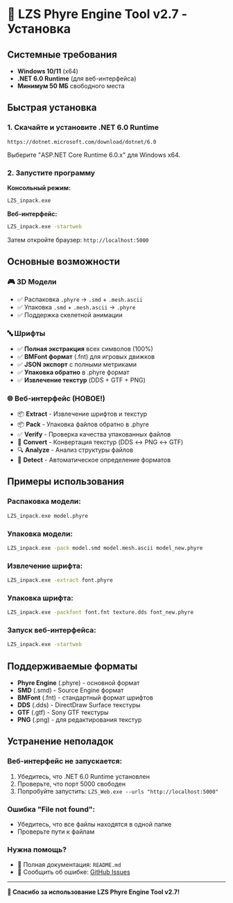 # 🚀 LZS Phyre Engine Tool v2.7 - Установка

## Системные требования

- **Windows 10/11** (x64)
- **.NET 6.0 Runtime** (для веб-интерфейса)
- **Минимум 50 МБ** свободного места

## Быстрая установка

### 1. Скачайте и установите .NET 6.0 Runtime
```
https://dotnet.microsoft.com/download/dotnet/6.0
```
Выберите "ASP.NET Core Runtime 6.0.x" для Windows x64.

### 2. Запустите программу

**Консольный режим:**
```cmd
LZS_inpack.exe
```

**Веб-интерфейс:**
```cmd
LZS_inpack.exe -startweb
```
Затем откройте браузер: `http://localhost:5000`

## Основные возможности

### 🎮 3D Модели
- ✅ Распаковка `.phyre` → `.smd` + `.mesh.ascii`
- ✅ Упаковка `.smd` + `.mesh.ascii` → `.phyre`
- ✅ Поддержка скелетной анимации

### 🔤 Шрифты
- ✅ **Полная экстракция** всех символов (100%)
- ✅ **BMFont формат** (.fnt) для игровых движков
- ✅ **JSON экспорт** с полными метриками
- ✅ **Упаковка обратно** в .phyre формат
- ✅ **Извлечение текстур** (DDS + GTF + PNG)

### 🌐 Веб-интерфейс (НОВОЕ!)
- 📦 **Extract** - Извлечение шрифтов и текстур
- 📦 **Pack** - Упаковка файлов обратно в .phyre
- ✅ **Verify** - Проверка качества упакованных файлов
- 🔄 **Convert** - Конвертация текстур (DDS ↔ PNG ↔ GTF)
- 🔍 **Analyze** - Анализ структуры файлов
- 🎯 **Detect** - Автоматическое определение форматов

## Примеры использования

### Распаковка модели:
```cmd
LZS_inpack.exe model.phyre
```

### Упаковка модели:
```cmd
LZS_inpack.exe -pack model.smd model.mesh.ascii model_new.phyre
```

### Извлечение шрифта:
```cmd
LZS_inpack.exe -extract font.phyre
```

### Упаковка шрифта:
```cmd
LZS_inpack.exe -packfont font.fnt texture.dds font_new.phyre
```

### Запуск веб-интерфейса:
```cmd
LZS_inpack.exe -startweb
```

## Поддерживаемые форматы

- **Phyre Engine** (.phyre) - основной формат
- **SMD** (.smd) - Source Engine формат
- **BMFont** (.fnt) - стандартный формат шрифтов
- **DDS** (.dds) - DirectDraw Surface текстуры
- **GTF** (.gtf) - Sony GTF текстуры
- **PNG** (.png) - для редактирования текстур

## Устранение неполадок

### Веб-интерфейс не запускается:
1. Убедитесь, что .NET 6.0 Runtime установлен
2. Проверьте, что порт 5000 свободен
3. Попробуйте запустить: `LZS_Web.exe --urls "http://localhost:5000"`

### Ошибка "File not found":
- Убедитесь, что все файлы находятся в одной папке
- Проверьте пути к файлам

### Нужна помощь?
- 📖 Полная документация: `README.md`
- 🐛 Сообщить об ошибке: [GitHub Issues](https://github.com/TheLuxifer2023/LZS_inpack/issues)

---

**🎉 Спасибо за использование LZS Phyre Engine Tool v2.7!**
